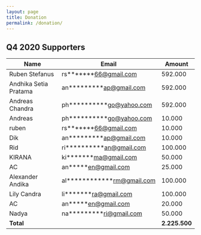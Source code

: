 ```yaml
---
layout: page
title: Donation
permalink: /donation/
---
```


## Q4 2020 Supporters

| Name                  | Email                              | Amount        |
| --------------------- | ---------------------------------- | ------------- |
| Ruben Stefanus        | rs**\*\*\***66@gmail.com           | 592.000       |
| Andhika Setia Pratama | an\***\*\*\*\***ap@gmail.com       | 592.000       |
| Andreas Chandra       | ph\***\*\*\*\*\***go@yahoo.com     | 592.000       |
| Andreas               | ph\***\*\*\*\*\***go@yahoo.com     | 10.000        |
| ruben                 | rs**\*\*\***66@gmail.com           | 10.000        |
| Dik                   | an\***\*\*\*\***ap@gmail.com       | 10.000        |
| Rid                   | ri\***\*\*\*\*\***an@gmail.com     | 100.000       |
| KIRANA                | ki**\*\*\***ma@gmail.com           | 50.000        |
| AC                    | an**\***en@gmail.com               | 25.000        |
| Alexander Andika      | al\***\*\*\*\*\*\*\***rm@gmail.com | 100.000       |
| Lily Candra           | li**\*\*\***ra@gmail.com           | 100.000       |
| AC                    | an**\***en@gmail.com               | 20.000        |
| Nadya                 | na\***\*\*\*\***ri@gmail.com       | 50.000        |
| **Total**             |                                    | **2.225.500** |
